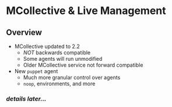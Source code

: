 <!SLIDE>
# MCollective & Live Management
## Overview

* MCollective updated to 2.2
    * *NOT* backwards compatible
    * Some agents will run unmodified
    * Older MCollective service not forward compatible
* New `puppet` agent
    * Much more granular control over agents
    * `noop`, environments, and more

### *details later...*
